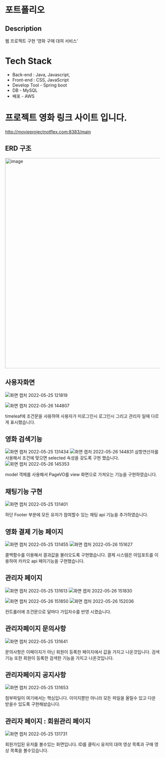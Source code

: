 # 포트폴리오

## Description
웹 프로젝트 구현 ‘영화 구매 대여 서비스’

# Tech Stack
- Back-end : Java, Javascript, 
- Front-end : CSS, JavaScript
- Develop Tool - Spring boot
- DB - MySQL
- 배포 - AWS

# 프로젝트 영화 링크 사이트 입니다. 
http://movieprojectnotflex.com:8383/main


## ERD 구조
<img width="685" alt="image" src="https://user-images.githubusercontent.com/97656198/170171818-671bf1f1-8e3a-4098-b4b7-055bc69fec62.png">



## 


## 사용자화면

![화면 캡처 2022-05-25 121819](https://user-images.githubusercontent.com/97656198/170172644-5673674f-130c-45de-bcfb-7cefa46b390b.png)

![화면 캡처 2022-05-26 144807](https://user-images.githubusercontent.com/97656198/170426394-fd6112ee-a985-4e5a-bfdd-c86a69cfa1d0.png)


timeleaf에  조건문을 사용하여 사용자가 미로그인시 로그인시 그리고 관리자 일때 다르게 표시했습니다. 

## 영화 검색기능 
![화면 캡처 2022-05-25 131434](https://user-images.githubusercontent.com/97656198/170179224-115a2386-d88b-4805-a4b8-866b778c9d71.png)
![화면 캡처 2022-05-26 144831](https://user-images.githubusercontent.com/97656198/170426649-1f9c9dbf-7c68-49c2-8a96-0078c6c7871e.png)
삼항연산자를 사용해서 조건에 맞으면 selected 속성을 갖도록 구현 했습니다. 
![화면 캡처 2022-05-26 145353](https://user-images.githubusercontent.com/97656198/170426619-a5dae79f-c67a-4daf-9496-93e300ce3718.png)

 model 객체를 사용해서 PageVO를 view 화면으로 가져오는 기능을 구현하였습니다. 


## 채팅기능 구현
![화면 캡처 2022-05-25 131401](https://user-images.githubusercontent.com/97656198/170179045-7adf6c36-b6e9-445d-9642-4e5a48363532.png)

하단 Footer 부분에 모든 유저가 참여할수 있는 채팅 api  기능을 추가하였습니다.

## 영화 결제 기능 페이지 

![화면 캡처 2022-05-25 131455](https://user-images.githubusercontent.com/97656198/170179343-ee61df7d-528c-4740-9a8f-6513e93814e0.png)
![화면 캡처 2022-05-26 151627](https://user-images.githubusercontent.com/97656198/170428683-c29ccab0-b43a-469c-b696-53f0a8dd6dad.png)

콜백함수를 이용해서 결과값을 불러오도록 구현했습니다. 
결제 시스템은 아임포트를 이용하여 카카오 api 페이기능을 구현했습니다.
## 관리자 페이지 

![화면 캡처 2022-05-25 131613](https://user-images.githubusercontent.com/97656198/170179501-984f35cf-f8a2-4218-8d2e-6ebae7b5bdec.png)
![화면 캡처 2022-05-26 151830](https://user-images.githubusercontent.com/97656198/170429015-b9721f9e-7bb5-4bdc-ae63-28845788ca83.png)

![화면 캡처 2022-05-26 151850](https://user-images.githubusercontent.com/97656198/170429431-0e45f657-8b95-4da5-90c8-90ed5ba89fae.png)
![화면 캡처 2022-05-26 152036](https://user-images.githubusercontent.com/97656198/170429438-0db108e9-f677-4350-987d-2c8494de4ee9.png)

컨트롤러에 조건문으로 달마다 가입자수를 반영 시켰습니다.


## 관리자페이지 문의사항

![화면 캡처 2022-05-25 131641](https://user-images.githubusercontent.com/97656198/170179723-baaa58ea-7917-4638-b0a5-6e389f1a8466.png)

문의사항은 이페이지가 아닌 회원이 등록한 페이지에서 값을 가지고 나온것입니다. 검색기능 또한 회원이 등록한 검색한 기능을 가지고 나온것입니다. 

## 관리자페이지 공지사항

![화면 캡처 2022-05-25 131653](https://user-images.githubusercontent.com/97656198/170180075-58a0ef39-4a31-43dd-8925-f4cdbf03f6ef.png)

첨부파일이 여기에서는 핵심입니다. 
이미지뿐만 아니라 모든 파일을 올릴수 있고 다운 받을수 있도록 구현해놨습니다. 
## 관리자 페이지 : 회원관리 페이지 
![화면 캡처 2022-05-25 131731](https://user-images.githubusercontent.com/97656198/170180239-7324e335-22ea-4e07-813b-d475ebd0593e.png)

회원가입된 유저를 볼수있는 화면입니다. ID를 클릭시 유저의 대여 영상 목록과 구매 영상 목록을 볼수있습니다. 


